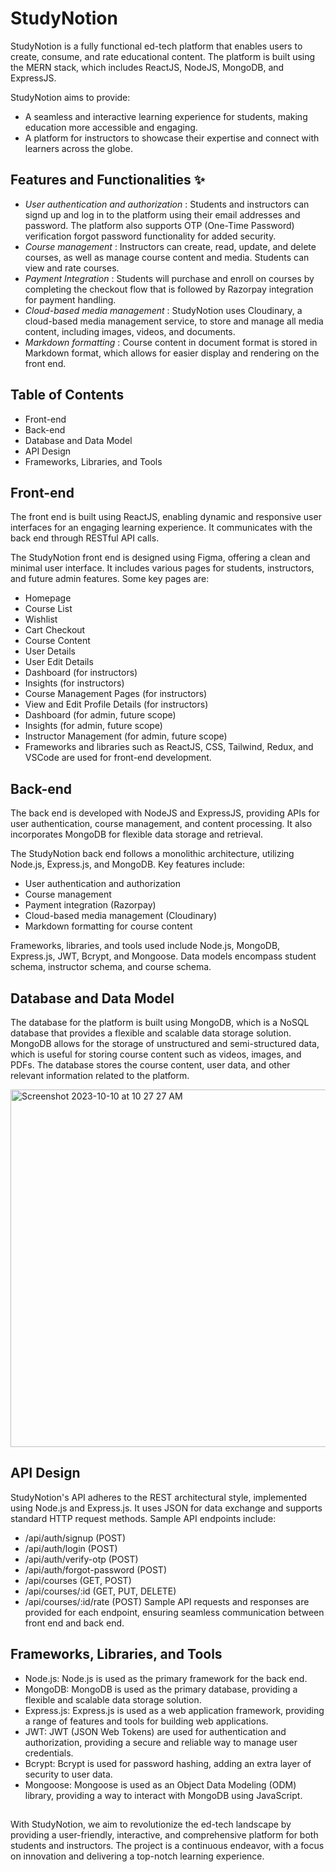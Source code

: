 # StudyNotion
StudyNotion is a fully functional ed-tech platform that enables users to create, consume, and rate educational content. The platform is built using the MERN stack, which includes ReactJS, NodeJS, MongoDB, and ExpressJS.

StudyNotion aims to provide:
- A seamless and interactive learning experience for students, making education more accessible and engaging.
- A platform for instructors to showcase their expertise and connect with learners across the globe.




## Features and Functionalities ✨

- *User authentication and authorization* : Students and instructors can signd up and log in to the platform using their email addresses and password. The platform also supports OTP (One-Time Password) verification  forgot password functionality for added security.
- *Course management* : Instructors can create, read, update, and delete courses, as well as manage course content and media. Students can view and rate courses.
- *Payment Integration* : Students will purchase and enroll on courses by completing the checkout flow that is followed by Razorpay integration for payment handling.
- *Cloud-based media management* : StudyNotion uses Cloudinary, a cloud-based media management service, to store and manage all media content, including images, videos, and documents.
- *Markdown formatting* : Course content in document format is stored in Markdown format, which allows for easier display and rendering on the front end.


## Table of Contents

- Front-end
- Back-end
- Database and Data Model
- API Design
- Frameworks, Libraries, and Tools
  
## Front-end
The front end is built using ReactJS, enabling dynamic and responsive user interfaces for an engaging learning experience. It communicates with the back end through RESTful API calls.

The StudyNotion front end is designed using Figma, offering a clean and minimal user interface. It includes various pages for students, instructors, and future admin features. Some key pages are:

- Homepage
- Course List
- Wishlist
- Cart Checkout
- Course Content
- User Details
- User Edit Details
- Dashboard (for instructors)
- Insights (for instructors)
- Course Management Pages (for instructors)
- View and Edit Profile Details (for instructors)
- Dashboard (for admin, future scope)
- Insights (for admin, future scope)
- Instructor Management (for admin, future scope)
- Frameworks and libraries such as ReactJS, CSS, Tailwind, Redux, and VSCode are used for front-end development.

## Back-end
The back end is developed with NodeJS and ExpressJS, providing APIs for user authentication, course management, and content processing. It also incorporates MongoDB for flexible data storage and retrieval.

The StudyNotion back end follows a monolithic architecture, utilizing Node.js, Express.js, and MongoDB. Key features include:

- User authentication and authorization
- Course management
- Payment integration (Razorpay)
- Cloud-based media management (Cloudinary)
- Markdown formatting for course content

Frameworks, libraries, and tools used include Node.js, MongoDB, Express.js, JWT, Bcrypt, and Mongoose. Data models encompass student  schema, instructor schema, and course schema.

## Database and Data Model

The database for the platform is built using MongoDB, which is a NoSQL database that provides a flexible and scalable data storage solution. MongoDB allows for the storage of unstructured and semi-structured data, which is useful for storing course content such as videos, images, and PDFs. The database stores the course content, user data, and other relevant information related to the platform.

<img width="572" alt="Screenshot 2023-10-10 at 10 27 27 AM" src="https://github.com/ManuStealth/StudyNotion/assets/105938250/3f7ce8f5-e163-4a44-a190-acc2edf6494e">


## API Design

StudyNotion's API adheres to the REST architectural style, implemented using Node.js and Express.js. It uses JSON for data exchange and supports standard HTTP request methods. Sample API endpoints include:

- /api/auth/signup (POST)
- /api/auth/login (POST)
- /api/auth/verify-otp (POST)
- /api/auth/forgot-password (POST)
- /api/courses (GET, POST)
- /api/courses/:id (GET, PUT, DELETE)
- /api/courses/:id/rate (POST)
Sample API requests and responses are provided for each endpoint, ensuring seamless communication between front end and back end.

## Frameworks, Libraries, and Tools

- Node.js: Node.js is used as the primary framework for the back end.
- MongoDB: MongoDB is used as the primary database, providing a flexible and scalable data storage solution.
- Express.js: Express.js is used as a web application framework, providing a range of features and tools for building web applications.
- JWT: JWT (JSON Web Tokens) are used for authentication and authorization, providing a secure and reliable way to manage user credentials.
- Bcrypt: Bcrypt is used for password hashing, adding an extra layer of security to user data.
- Mongoose: Mongoose is used as an Object Data Modeling (ODM) library, providing a way to interact with MongoDB using JavaScript.



##
With StudyNotion, we aim to revolutionize the ed-tech landscape by providing a user-friendly, interactive, and comprehensive platform for both students and instructors. The project is a continuous endeavor, with a focus on innovation and delivering a top-notch learning experience.



